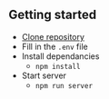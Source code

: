 ## Getting started

- [Clone repository](https://github.com/ClickPop/buffs-bot.git)
- Fill in the `.env` file
- Install dependancies 
  - `npm install`
- Start server
  - `npm run server`
